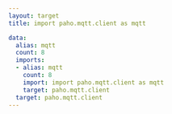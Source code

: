 ```yaml
---
layout: target
title: import paho.mqtt.client as mqtt

data:
  alias: mqtt
  count: 8
  imports:
  - alias: mqtt
    count: 8
    import: import paho.mqtt.client as mqtt
    target: paho.mqtt.client
  target: paho.mqtt.client
---
```

